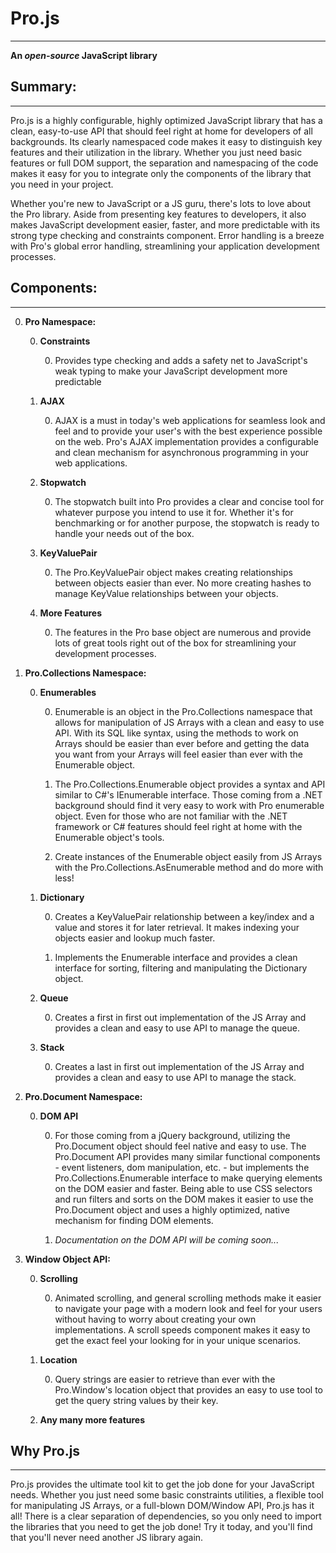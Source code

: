 # Pro.js

***

**An *open-source* JavaScript library**

## Summary:

***

Pro.js is a highly configurable, highly optimized JavaScript library that has a clean, easy-to-use API that should feel right at home for developers of all backgrounds. Its clearly namespaced code makes it easy to distinguish key features and their utilization in the library. Whether you just need basic features or full DOM support, the separation and namespacing of the code makes it easy for you to integrate only the components of the library that you need in your project.

Whether you're new to JavaScript or a JS guru, there's lots to love about the Pro library. Aside from presenting key features to developers, it also makes JavaScript development easier, faster, and more predictable with its strong type checking and constraints component. Error handling is a breeze with Pro's global error handling, streamlining your application development processes.

## Components:

***

0. **Pro Namespace:**
	
	0. **Constraints**
    	
		0. Provides type checking and adds a safety net to JavaScript's weak typing to make your JavaScript development more predictable

 	0. **AJAX**
		
		0. AJAX is a must in today's web applications for seamless look and feel and to provide your user's with the best experience possible on the web. Pro's AJAX implementation provides a configurable and clean mechanism for asynchronous programming in your web applications.
	0. **Stopwatch**
		
		0. The stopwatch built into Pro provides a clear and concise tool for whatever purpose you intend to use it for. Whether it's for benchmarking or for another purpose, the stopwatch is ready to handle your needs out of the box.

	0. **KeyValuePair**
		
		0. The Pro.KeyValuePair object makes creating relationships between objects easier than ever. No more creating hashes to manage KeyValue relationships between your objects.
	0. **More Features**
		
		0. The features in the Pro base object are numerous and provide lots of great tools right out of the box for streamlining your development processes.

0. **Pro.Collections Namespace:**
	
	0. **Enumerables**
		
		0. Enumerable is an object in the Pro.Collections namespace that allows for manipulation of JS Arrays with a clean and easy to use API. With its SQL like syntax, using the methods to work on Arrays should be easier than ever before and getting the data you want from your Arrays will feel easier than ever with the Enumerable object.
                        
		0. The Pro.Collections.Enumerable object provides a syntax and API similar to C#'s IEnumerable interface. Those coming from a .NET background should find it very easy to work with Pro enumerable object. Even for those who are not familiar with the .NET framework or C# features should feel right at home with the Enumerable object's tools.

		0. Create instances of the Enumerable object easily from JS Arrays with the Pro.Collections.AsEnumerable method and do more with less!

	0. **Dictionary**
		
		0. Creates a KeyValuePair relationship between a key/index and a value and stores it for later retrieval. It makes indexing your objects easier and lookup much faster.

		0. Implements the Enumerable interface and provides a clean interface for sorting, filtering and manipulating the Dictionary object.

	0. **Queue**
		
		0. Creates a first in first out implementation of the JS Array and provides a clean and easy to use API to manage the queue.

	0. **Stack**
		
		0. Creates a last in first out implementation of the JS Array and provides a clean and easy to use API to manage the stack.

0. **Pro.Document Namespace:**
	
	0. **DOM API**

		0.  For those coming from a jQuery background, utilizing the Pro.Document object should feel native and easy to use. The Pro.Document API provides many similar functional components - event listeners, dom manipulation, etc. - but implements the Pro.Collections.Enumerable interface to make querying elements on the DOM easier and faster. Being able to use CSS selectors and run filters and sorts on the DOM makes it easier to use the Pro.Document object and uses a highly optimized, native mechanism for finding DOM elements.

		0. *Documentation on the DOM API will be coming soon...*

0. **Window Object API:**
	
	0. **Scrolling**

		0. Animated scrolling, and general scrolling methods make it easier to navigate your page with a modern look and feel for your users without having to worry about creating your own implementations. A scroll speeds component makes it easy to get the exact feel your looking for in your unique scenarios.

	0. **Location**

		0. Query strings are easier to retrieve than ever with the Pro.Window's location object that provides an easy to use tool to get the query string values by their key.

	0. **Any many more features**

## Why Pro.js

***

Pro.js provides the ultimate tool kit to get the job done for your JavaScript needs. Whether you just need some basic constraints utilities, a flexible tool for manipulating JS Arrays, or a full-blown DOM/Window API, Pro.js has it all! There is a clear separation of dependencies, so you only need to import the libraries that you need to get the job done! Try it today, and you'll find that you'll never need another JS library again.

